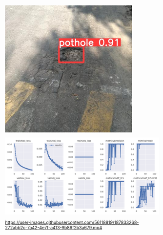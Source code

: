 ![Detection Snip 1](images/pothole_snip1.jpg)

![Results](https://github.com/sarthakmishraa/pothole_detection/blob/main/runs/train/results.png)

https://user-images.githubusercontent.com/56118819/187833268-272abb2c-7a42-4e7f-a413-9b86f2b3a679.mp4

